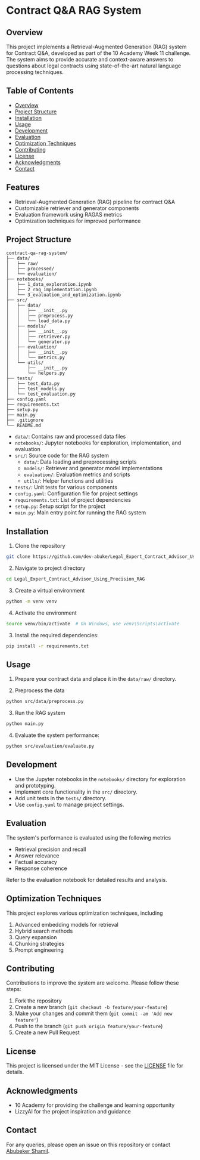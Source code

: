 # Contract Q&A RAG System

## Overview
This project implements a Retrieval-Augmented Generation (RAG) system for Contract Q&A, developed as part of the 10 Academy Week 11 challenge. The system aims to provide accurate and context-aware answers to questions about legal contracts using state-of-the-art natural language processing techniques.

## Table of Contents
- [Overview](#overview)
- [Project Structure](#project-structure)
- [Installation](#installation)
- [Usage](#usage)
- [Development](#development)
- [Evaluation](#evaluation)
- [Optimization Techniques](#optimization-techniques)
- [Contributing](#contributing)
- [License](#license)
- [Acknowledgments](#acknowledgments)
- [Contact](#contact)

## Features
- Retrieval-Augmented Generation (RAG) pipeline for contract Q&A
- Customizable retriever and generator components
- Evaluation framework using RAGAS metrics
- Optimization techniques for improved performance

## Project Structure

    contract-qa-rag-system/
    ├── data/
    │   ├── raw/
    │   ├── processed/
    │   └── evaluation/
    ├── notebooks/
    │   ├── 1_data_exploration.ipynb
    │   ├── 2_rag_implementation.ipynb
    │   └── 3_evaluation_and_optimization.ipynb
    ├── src/
    │   ├── data/
    │   │   ├── __init__.py
    │   │   ├── preprocess.py
    │   │   └── load_data.py
    │   ├── models/
    │   │   ├── __init__.py
    │   │   ├── retriever.py
    │   │   └── generator.py
    │   ├── evaluation/
    │   │   ├── __init__.py
    │   │   └── metrics.py
    │   └── utils/
    │       ├── __init__.py
    │       └── helpers.py
    ├── tests/
    │   ├── test_data.py
    │   ├── test_models.py
    │   └── test_evaluation.py
    ├── config.yaml
    ├── requirements.txt
    ├── setup.py
    ├── main.py
    ├── .gitignore
    └── README.md

- `data/`: Contains raw and processed data files
- `notebooks/`: Jupyter notebooks for exploration, implementation, and evaluation
- `src/`: Source code for the RAG system
  - `data/`: Data loading and preprocessing scripts
  - `models/`: Retriever and generator model implementations
  - `evaluation/`: Evaluation metrics and scripts
  - `utils/`: Helper functions and utilities
- `tests/`: Unit tests for various components
- `config.yaml`: Configuration file for project settings
- `requirements.txt`: List of project dependencies
- `setup.py`: Setup script for the project
- `main.py`: Main entry point for running the RAG system

## Installation
1. Clone the repository

```sh
git clone https://github.com/dev-abuke/Legal_Expert_Contract_Advisor_Using_Precision_RAG.git
```

2. Navigate to project directory
```sh
cd Legal_Expert_Contract_Advisor_Using_Precision_RAG
```

3. Create a virtual environment

```sh
python -m venv venv
```

4. Activate the environment

```sh
source venv/bin/activate  # On Windows, use venv\Scripts\activate
```

3. Install the required dependencies:

```sh 
pip install -r requirements.txt
```
## Usage
1. Prepare your contract data and place it in the `data/raw/` directory.

2. Preprocess the data

```sh
python src/data/preprocess.py
```

3. Run the RAG system

```sh
python main.py
```

4. Evaluate the system performance:

```sh
python src/evaluation/evaluate.py
```

## Development
- Use the Jupyter notebooks in the `notebooks/` directory for exploration and prototyping.
- Implement core functionality in the `src/` directory.
- Add unit tests in the `tests/` directory.
- Use `config.yaml` to manage project settings.

## Evaluation
The system's performance is evaluated using the following metrics
- Retrieval precision and recall
- Answer relevance
- Factual accuracy
- Response coherence

Refer to the evaluation notebook for detailed results and analysis.

## Optimization Techniques
This project explores various optimization techniques, including
1. Advanced embedding models for retrieval
2. Hybrid search methods
3. Query expansion
4. Chunking strategies
5. Prompt engineering

## Contributing
Contributions to improve the system are welcome. Please follow these steps:
1. Fork the repository
2. Create a new branch (`git checkout -b feature/your-feature`)
3. Make your changes and commit them (`git commit -am 'Add new feature'`)
4. Push to the branch (`git push origin feature/your-feature`)
5. Create a new Pull Request

## License
This project is licensed under the MIT License - see the [LICENSE](LICENSE) file for details.

## Acknowledgments
- 10 Academy for providing the challenge and learning opportunity
- LizzyAI for the project inspiration and guidance

## Contact
For any queries, please open an issue on this repository or contact [Abubeker Shamil](hello@abubekershamil.com).
